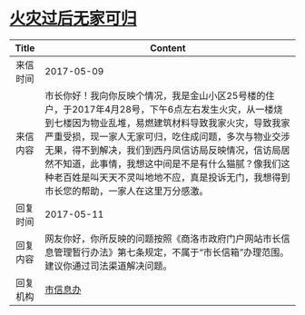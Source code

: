 # <a href="http://www.shangluo.gov.cn/zmhd/ldxxxx.jsp?urltype=leadermail.LeaderMailContentUrl&wbtreeid=1112&leadermailid=4128">火灾过后无家可归</a>
|Title|Content|
|:---:|---|
|来信时间|2017-05-09|
|来信内容|市长你好！我向你反映个情况，我是金山小区25号楼的住户，于2017年4月28号，下午6点左右发生火灾，从一楼烧到七楼因为物业乱堆，易燃建筑材料导致我家火灾，导致我家严重受损，现一家人无家可归，吃住成问题，多次与物业交涉无果，得不到解决，我们到西丹凤信访局反映情况，信访局居然不知道，此事情，我想这中间是不是有什么猫腻？像我们这种老百姓是叫天天不灵叫地地不应，真是投诉无门，我想得到市长您的帮助，一家人在这里万分感激。|
|回复时间|2017-05-11|
|回复内容|网友你好，你所反映的问题按照《商洛市政府门户网站市长信息管理暂行办法》第七条规定，不属于“市长信箱”办理范围。建议你通过司法渠道解决问题。|
|回复机构|<a href="../../categories/agencies/市信息办.md">市信息办</a>|
